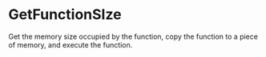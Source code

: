 ﻿# GetFunctionSIze
Get the memory size occupied by the function, copy the function to a piece of memory, and execute the function.

